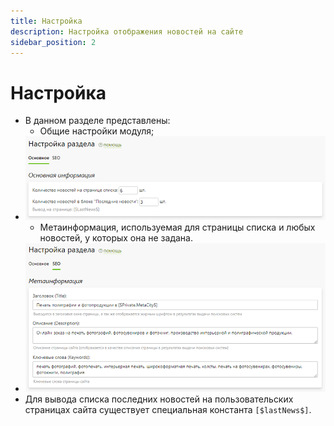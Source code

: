 ```yaml
---
title: Настройка
description: Настройка отображения новостей на сайте
sidebar_position: 2
---
```


# Настройка
* В данном разделе представлены:
    + Общие настройки модуля;
* ![](../_media/news/news11.png)
    + Метаинформация, используемая для страницы списка и любых новостей, у которых она не задана.
* ![](../_media/news/news10.png)
* Для вывода списка последних новостей на пользовательских страницах сайта существует специальная константа `[$lastNews$]`. 